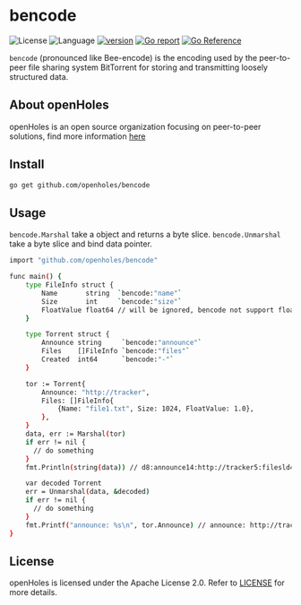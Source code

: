 # bencode

![License](https://img.shields.io/badge/license-Apache2.0-green)
![Language](https://img.shields.io/badge/Language-Go-blue.svg)
[![version](https://img.shields.io/github/v/tag/openholes/bencode?label=release&color=blue)](https://github.com/openholes/bencode/releases)
[![Go report](https://goreportcard.com/badge/github.com/openholes/bencode)](https://goreportcard.com/report/github.com/openholes/bencode)
[![Go Reference](https://pkg.go.dev/badge/github.com/openholes/bencode.svg)](https://pkg.go.dev/github.com/openholes/bencode)

`bencode` (pronounced like Bee-encode) is the encoding used by the peer-to-peer file sharing system BitTorrent for storing and transmitting loosely structured data.

## About openHoles

openHoles is an open source organization focusing on peer-to-peer solutions, find more information [here](https://github.com/openholes/openholes)

## Install

```bash
go get github.com/openholes/bencode
```

## Usage

`bencode.Marshal` take a object and returns a byte slice.
`bencode.Unmarshal` take a byte slice and bind data pointer.

```bash
import "github.com/openholes/bencode"

func main() {
	type FileInfo struct {
		Name       string  `bencode:"name"`
		Size       int     `bencode:"size"`
		FloatValue float64 // will be ignored, bencode not support float64 datatype
	}

	type Torrent struct {
		Announce string     `bencode:"announce"`
		Files    []FileInfo `bencode:"files"`
		Created  int64      `bencode:"-"`
	}

	tor := Torrent{
		Announce: "http://tracker",
		Files: []FileInfo{
			{Name: "file1.txt", Size: 1024, FloatValue: 1.0},
		},
	}
	data, err := Marshal(tor)
	if err != nil {
	  // do something
	}
	fmt.Println(string(data)) // d8:announce14:http://tracker5:filesld4:name9:file1.txt4:sizei1024eeee

	var decoded Torrent
	err = Unmarshal(data, &decoded)
	if err != nil {
	  // do something
	}
	fmt.Printf("announce: %s\n", tor.Announce) // announce: http://tracker
}
```

## License

openHoles is licensed under the Apache License 2.0. Refer to [LICENSE](https://github.com/openholes/bencode/blob/main/LICENSE) for more details.
